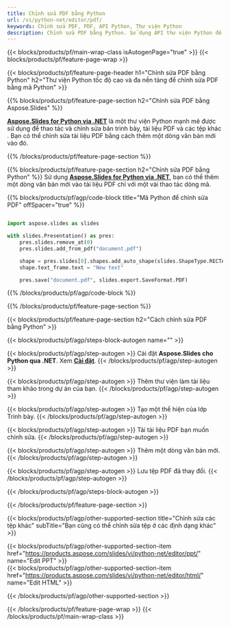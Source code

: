 ```yaml
---
title: Chỉnh sửa PDF bằng Python
url: /vi/python-net/editor/pdf/
keywords: Chỉnh sửa PDF, PDF, API Python, Thư viện Python
description: Chỉnh sửa PDF bằng Python. Sử dụng API thư viện Python để chỉnh sửa tài liệu PDF
---
```


{{< blocks/products/pf/main-wrap-class isAutogenPage="true" >}}
{{< blocks/products/pf/feature-page-wrap >}}

{{< blocks/products/pf/feature-page-header h1="Chỉnh sửa PDF bằng Python" h2="Thư viện Python tốc độ cao và đa nền tảng để chỉnh sửa PDF bằng mã Python" >}}

{{% blocks/products/pf/feature-page-section h2="Chỉnh sửa PDF bằng Aspose.Slides" %}}

[**Aspose.Slides for Python via .NET**](https://products.aspose.com/slides/vi/python-net/) là một thư viện Python mạnh mẽ được sử dụng để thao tác và chỉnh sửa bản trình bày, tài liệu PDF và các tệp khác . Bạn có thể chỉnh sửa tài liệu PDF bằng cách thêm một dòng văn bản mới vào đó. 

{{% /blocks/products/pf/feature-page-section %}}




{{% blocks/products/pf/feature-page-section  h2="Chỉnh sửa PDF bằng Python" %}}
Sử dụng [**Aspose.Slides for Python via .NET**](https://products.aspose.com/slides/vi/python-net/), bạn có thể thêm một dòng văn bản mới vào tài liệu PDF chỉ với một vài thao tác dòng mã.

{{% blocks/products/pf/agp/code-block title="Mã Python để chỉnh sửa PDF" offSpacer="true" %}}
```python

import aspose.slides as slides

with slides.Presentation() as pres:
    pres.slides.remove_at(0)
    pres.slides.add_from_pdf("document.pdf")

    shape = pres.slides[0].shapes.add_auto_shape(slides.ShapeType.RECTANGLE, 10, 10, 100, 50)
    shape.text_frame.text = "New text"

    pres.save("document.pdf", slides.export.SaveFormat.PDF)
```
{{% /blocks/products/pf/agp/code-block %}}

{{% /blocks/products/pf/feature-page-section %}}




{{< blocks/products/pf/feature-page-section  h2="Cách chỉnh sửa PDF bằng Python" >}}


{{< blocks/products/pf/agp/steps-block-autogen name="" >}}


{{< blocks/products/pf/agp/step-autogen >}}
Cài đặt **Aspose.Slides cho Python qua .NET**. Xem [**Cài đặt**](https://docs.aspose.com/slides/python-net/installation/).
{{< /blocks/products/pf/agp/step-autogen >}}

{{< blocks/products/pf/agp/step-autogen >}}
Thêm thư viện làm tài liệu tham khảo trong dự án của bạn.
{{< /blocks/products/pf/agp/step-autogen >}}

{{< blocks/products/pf/agp/step-autogen >}}
Tạo một thể hiện của lớp Trình bày.
{{< /blocks/products/pf/agp/step-autogen >}}

{{< blocks/products/pf/agp/step-autogen >}}
Tải tài liệu PDF bạn muốn chỉnh sửa.
{{< /blocks/products/pf/agp/step-autogen >}}

{{< blocks/products/pf/agp/step-autogen >}}
Thêm một dòng văn bản mới.
{{< /blocks/products/pf/agp/step-autogen >}}

{{< blocks/products/pf/agp/step-autogen >}}
Lưu tệp PDF đã thay đổi.
{{< /blocks/products/pf/agp/step-autogen >}}


{{< /blocks/products/pf/agp/steps-block-autogen >}}


{{< /blocks/products/pf/feature-page-section >}}




{{< blocks/products/pf/agp/other-supported-section title="Chỉnh sửa các tệp khác" subTitle="Bạn cũng có thể chỉnh sửa tệp ở các định dạng khác" >}}

{{< blocks/products/pf/agp/other-supported-section-item href="https://products.aspose.com/slides/vi/python-net/editor/ppt/" name="Edit PPT" >}}    
{{< blocks/products/pf/agp/other-supported-section-item href="https://products.aspose.com/slides/vi/python-net/editor/html/" name="Edit HTML" >}}  



{{< /blocks/products/pf/agp/other-supported-section >}}

{{< /blocks/products/pf/feature-page-wrap >}}
{{< /blocks/products/pf/main-wrap-class >}}